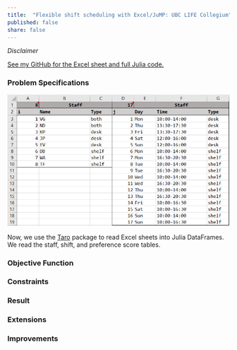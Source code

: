 ```yaml
---
title:  "Flexible shift scheduling with Excel/JuMP: UBC LIFE Collegium"
published: false
share: false
---
```


*Disclaimer*

[See my GitHub for the Excel sheet and full Julia code.](https://github.com/jsnhu/life-collegium-schedule)

### Problem Specifications

<img src="/assets/images/spl-scheduling/dictionarysheet2.png">


Now, we use the [Taro](https://github.com/aviks/Taro.jl) package to read Excel sheets into Julia DataFrames. We read the staff, shift, and preference score tables.

### Objective Function
### Constraints
### Result
### Extensions
### Improvements
